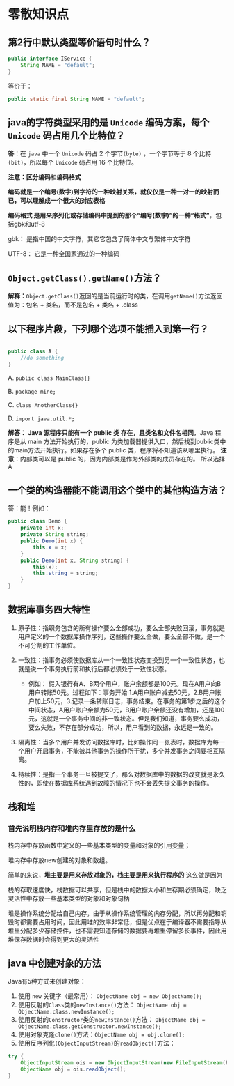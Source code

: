 # 零散知识点

## 第2行中默认类型等价语句时什么？
```java {2}
public interface IService {
    String NAME = "default";
}
```
等价于：
```java
public static final String NAME = "default";
```

## java的字符类型采用的是 ```Unicode``` 编码方案，每个 ```Unicode``` 码占用几个比特位？

**答**：在 ```java``` 中一个 ```Unicode``` 码占 2 个字节```(byte)``` ，一个字节等于 8 个比特```(bit)```，所以每个 ```Unicode``` 码占用 16 个比特位。

**注意：**区分**编码**和**编码格式**

**编码就是一个编号(数字)到字符的一种映射关系，就仅仅是一种一对一的映射而已，可以理解成一个很大的对应表格**

**编码格式 是用来序列化或存储编码中提到的那个“编号(数字)”的一种“格式”**，包括gbk和utf-8

gbk： 是指中国的中文字符，其它它包含了简体中文与繁体中文字符

UTF-8： 它是一种全国家通过的一种编码

## ```Object.getClass().getName()```方法？

**解释：**```Object.getClass()```返回的是当前运行时的类，在调用```getName()```方法返回值为：包名 + 类名，而不是包名 + 类名 + .class

## 以下程序片段，下列哪个选项不能插入到第一行？
```java {1}

public class A {
    //do something
}
```
A. ```public class MainClass{}```

B. ```package mine;```

C. ```class AnotherClass{}```

D. ```import java.util.*;```

**解答：** **Java 源程序只能有一个 public 类 存在，且类名和文件名相同**，Java 程序是从 main 方法开始执行的，public 为类加载器提供入口，然后找到public类中的main方法开始执行。如果存在多个 public 类，程序将不知道该从哪里执行。
**注意**：内部类可以是 public 的，因为内部类是作为外部类的成员存在的。 所以选择 A

## 一个类的构造器能不能调用这个类中的其他构造方法？

答：能！例如：
```java {8}
public class Demo {
    private int x;
    private String string;
    public Demo(int x) {
        this.x = x;
    }
    public Demo(int x, String string) {
        this(x);
        this.string = string;
    }
}
```
## 数据库事务四大特性
1. 原子性：指职务包含的所有操作要么全部成功，要么全部失败回滚，事务就是用户定义的一个数据库操作序列，这些操作要么全做，要么全部不做，是一个不可分割的工作单位。

2. 一致性：指事务必须使数据库从一个一致性状态变换到另一个一致性状态，也就是说一个事务执行前和执行后都必须处于一致性状态。
    + 例如：
    假入银行有A、B两个用户，账户余额都是100元。现在A用户向B用户转账50元。过程如下：事务开始 1.A用户账户减去50元，2.B用户账户加上50元，3.记录一条转账日志，事务结束。在事务的第1步之后的这个中间状态，A用户账户余额为50元，B用户账户余额还没有增加，还是100元，这就是一个事务中间的非一致状态。但是我们知道，事务要么成功，要么失败，不存在部分成功，所以，用户看到的数据，永远是一致的。

3. 隔离性：当多个用户并发访问数据库时，比如操作同一张表时，数据库为每一个用户开启事务，不能被其他事务的操作所干扰，多个并发事务之间要相互隔离。
4. 持续性：是指一个事务一旦被提交了，那么对数据库中的数据的改变就是永久性的，即使在数据库系统遇到故障的情况下也不会丢失提交事务的操作。

## 栈和堆

### 首先说明栈内存和堆内存里存放的是什么
栈内存中存放函数中定义的一些基本类型的变量和对象的引用变量； 

堆内存中存放new创建的对象和数组。 

简单的来说，**堆主要是用来存放对象的，栈主要是用来执行程序的** 
这么做是因为 

栈的存取速度快，栈数据可以共享，但是栈中的数据大小和生存期必须确定，缺乏灵活性中存放一些基本类型的对象和对象句柄 

堆是操作系统分配给自己内存，由于从操作系统管理的内存分配，所以再分配和销毁时都需要占用时间，因此用堆的效率非常低，但是优点在于编译器不需要指导从堆里分配多少存储控件，也不需要知道存储的数据要再堆里停留多长事件，因此用堆保存数据时会得到更大的灵活性

## java 中创建对象的方法
Java有5种方式来创建对象： 
1. 使用 ```new``` 关键字（最常用）： ```ObjectName obj = new ObjectName();``` 
2. 使用反射的```Class```类的```newInstance()```方法： ```ObjectName obj = ObjectName.class.newInstance();```
3. 使用反射的```Constructor```类的```newInstance()```方法： ```ObjectName obj = ObjectName.class.getConstructor.newInstance();``` 
4. 使用对象克隆```clone()```方法：```ObjectName obj = obj.clone();```
5. 使用反序列化```(ObjectInputStream)```的```readObject()```方法：
```java {3}
try {
    ObjectInputStream ois = new ObjectInputStream(new FileInputStream(FILE_NAME)) 
    ObjectName obj = ois.readObject();
}
```
